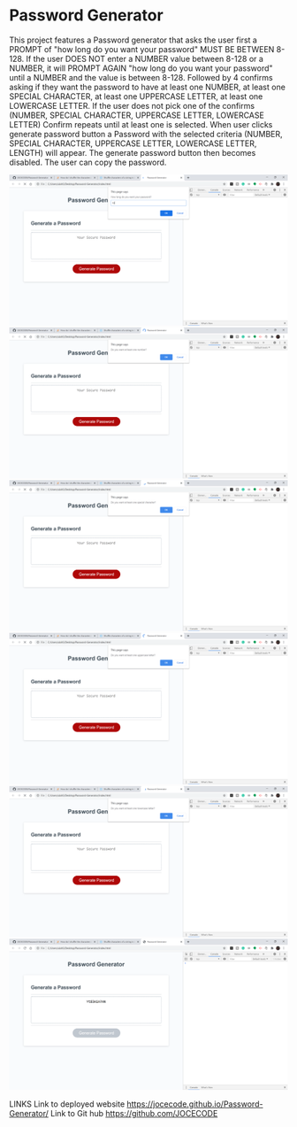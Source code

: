 # Password Generator

This project features a Password generator that asks the user first a PROMPT of "how long do you want your password" MUST BE BETWEEN 8-128. If the user DOES NOT enter a NUMBER value between 8-128 or a NUMBER, it will PROMPT AGAIN "how long do you want your password" until a NUMBER and the value is between 8-128. Followed by 4 confirms asking if they want the password to have at least one NUMBER, at least one SPECIAL CHARACTER, at least one UPPERCASE LETTER, at least one LOWERCASE LETTER. If the user does not pick one of the confirms (NUMBER, SPECIAL CHARACTER, UPPERCASE LETTER, LOWERCASE LETTER) Confirm repeats until at least one is selected. When user clicks generate password button a Password with the selected criteria (NUMBER, SPECIAL CHARACTER, UPPERCASE LETTER, LOWERCASE LETTER, LENGTH) will appear. The generate password button then becomes disabled. The user can copy the password.

![Screenshots](</screenshots/Screenshots(1).png?raw=true> "Screenshot Of Deployed Website")
![Screenshots](</screenshots/Screenshots(2).png?raw=true> "Screenshot Of Deployed Website")
![Screenshots](</screenshots/Screenshots(3).png?raw=true> "Screenshot Of Deployed Website")
![Screenshots](</screenshots/Screenshots(4).png?raw=true> "Screenshot Of Deployed Website")
![Screenshots](</screenshots/Screenshots(5).png?raw=true> "Screenshot Of Deployed Website")
![Screenshots](</screenshots/Screenshots(6).png?raw=true> "Screenshot Of Deployed Website")



LINKS
Link to deployed website https://jocecode.github.io/Password-Generator/
Link to Git hub https://github.com/JOCECODE
